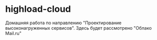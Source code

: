 # highload-cloud
Домашняя работа по направлению "Проектирование высоконагруженных сервисов". Здесь будет рассмотрено "Облако Mail.ru"
